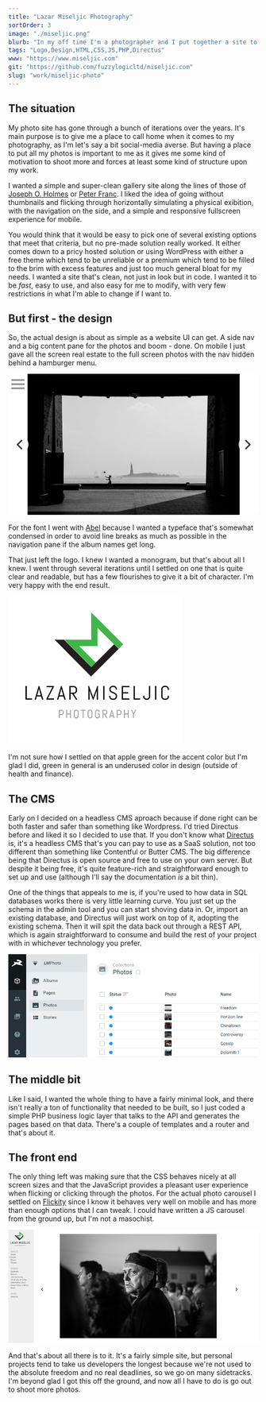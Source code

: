 ```yaml
---
title: "Lazar Miseljic Photography"
sortOrder: 3
image: "./miseljic.png"
blurb: "In my off time I'm a photographer and I put together a site to show my work."
tags: "Logo,Design,HTML,CSS,JS,PHP,Directus"
www: "https://www.miseljic.com"
git: "https://github.com/fuzzylogicltd/miseljic.com"
slug: "work/miseljic-photo"
---
```

## The situation
My photo site has gone through a bunch of iterations over the years. It's main purpose is to give me a place to call home when it comes to my photography, as I'm let's say a bit social-media averse. But having a place to put all my photos is important to me as it gives me some kind of motivation to shoot more and forces at least some kind of structure upon my work.

I wanted a simple and super-clean gallery site along the lines of those of [Joseph O. Holmes](https://josephholmes.io/) or [Peter Franc](http://peterfranc.com/). I liked the idea of going without thumbnails and flicking through horizontally simulating a physical exibition, with the navigation on the side, and a simple and responsive fullscreen experience for mobile.

You would think that it would be easy to pick one of several existing options that meet that criteria, but no pre-made solution really worked. It either comes down to a pricy hosted solution or using WordPress with either a free theme which tend to be unreliable or a premium which tend to be filled to the brim with excess features and just too much general bloat for my needs. I wanted a site that's clean, not just in look but in code. I wanted it to be *fast*, easy to use, and also easy for me to modify, with very few restrictions in what I'm able to change if I want to.

## But first - the design
So, the actual design is about as simple as a website UI can get. A side nav and a big content pane for the photos and boom - done. On mobile I just gave all the screen real estate to the full screen photos with the nav hidden behind a hamburger menu. 

![Mobile view](./miseljic-mobile.png)

For the font I went with [Abel](https://fonts.google.com/specimen/Abel?preview.text_type=custom) because I wanted a typeface that's somewhat condensed in order to avoid line breaks as much as possible in the navigation pane if the album names get long.

That just left the logo. I knew I wanted a monogram, but that's about all I knew. I went through several iterations until I settled on one that is quite clear and readable, but has a few flourishes to give it a bit of character. I'm very happy with the end result.

![Logo](./miseljic-logo.png)

I'm not sure how I settled on that apple green for the accent color but I'm glad I did, green in general is an underused color in design (outside of health and finance).

## The CMS
Early on I decided on a headless CMS aproach because if done right can be both faster and safer than something like Wordpress. I'd tried Directus before and liked it so I decided to use that. If you don't know what [Directus](https://directus.io/) is, it's a headless CMS that's you can pay to use as a SaaS solution, not too different than something like Contentful or Butter CMS. The big difference being that Directus is open source and free to use on your own server. But despite it being free, it's quite feature-rich and straightforward enough to set up and use (although I'll say the documentation *is* a bit thin).

One of the things that appeals to me is, if you're used to how data in SQL databases works there is very little learning curve. You just set up the schema in the admin tool and you can start shoving data in. Or, import an existing database, and Directus will just work on top of it, adopting the existing schema. Then it will spit the data back out through a REST API, which is again straightforward to consume and build the rest of your project with in whichever technology you prefer.

![Backend](./miseljic-backend.png)

## The middle bit
Like I said, I wanted the whole thing to have a fairly minimal look, and there isn't really a ton of functionality that needed to be built, so I just coded a simple PHP business logic layer that talks to the API and generates the pages based on that data. There's a couple of templates and a router and that's about it.

## The front end
The only thing left was making sure that the CSS behaves nicely at all screen sizes and that the JavaScript provides a pleasant user experience when flicking or clicking through the photos. For the actual photo carousel I settled on [Flickity](https://flickity.metafizzy.co/) since I know it behaves very well on mobile and has more than enough options that I can tweak. I could have written a JS carousel from the ground up, but I'm not a masochist.

![Final design](./miseljic-wide.png) 

And that's about all there is to it. It's a fairly simple site, but personal projects tend to take us developers the longest because we're not used to the absolute freedom and no real deadlines, so we go on many sidetracks. I'm beyond glad I got this off the ground, and now all I have to do is go out to shoot more photos.